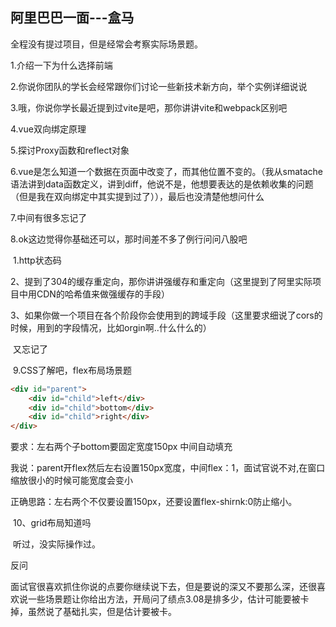 ## 阿里巴巴一面---盒马

全程没有提过项目，但是经常会考察实际场景题。

1.介绍一下为什么选择前端

2.你说你团队的学长会经常跟你们讨论一些新技术新方向，举个实例详细说说

3.哦，你说你学长最近提到过vite是吧，那你讲讲vite和webpack区别吧

4.vue双向绑定原理

5.探讨Proxy函数和reflect对象

6.vue是怎么知道一个数据在页面中改变了，而其他位置不变的。（我从smatache语法讲到data函数定义，讲到diff，他说不是，他想要表达的是依赖收集的问题（但是我在双向绑定中其实提到过了）），最后也没清楚他想问什么

7.中间有很多忘记了

8.ok这边觉得你基础还可以，那时间差不多了例行问问八股吧

​	1.http状态码

​		2、提到了304的缓存重定向，那你讲讲强缓存和重定向（这里提到了阿里实际项目中用CDN的哈希值来做强缓存的手段）

​		3、如果你做一个项目在各个阶段你会使用到的跨域手段（这里要求细说了cors的时候，用到的字段情况，比如orgin啊..什么什么的）

​	又忘记了

​	9.CSS了解吧，flex布局场景题

```html
<div id="parent">
	<div id="child">left</div>
    <div id="child">bottom</div>
    <div id="child">right</div>
</div>
```

要求：左右两个子bottom要固定宽度150px 中间自动填充

我说：parent开flex然后左右设置150px宽度，中间flex：1，面试官说不对,在窗口缩放很小的时候可能宽度会变小

正确思路：左右两个不仅要设置150px，还要设置flex-shirnk:0防止缩小。

​	10、grid布局知道吗

​		听过，没实际操作过。

反问

面试官很喜欢抓住你说的点要你继续说下去，但是要说的深又不要那么深，还很喜欢说一些场景题让你给出方法，开局问了绩点3.08是排多少，估计可能要被卡掉，虽然说了基础扎实，但是估计要被卡。

